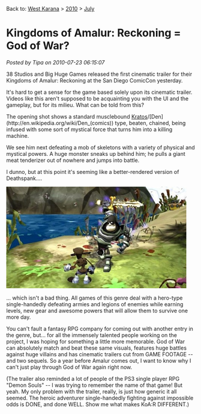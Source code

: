 Back to: [West Karana](/posts/westkarana.md) > [2010](/posts/2010/westkarana.md) > [July](./westkarana.md)
# Kingdoms of Amalur: Reckoning = God of War?

*Posted by Tipa on 2010-07-23 06:15:07*



38 Studios and Big Huge Games released the first cinematic trailer for their Kingdoms of Amalur: Reckoning at the San Diego ComicCon yesterday.

It's hard to get a sense for the game based solely upon its cinematic trailer. Videos like this aren't supposed to be acquainting you with the UI and the gameplay, but for its milieu. What can be told from this?

The opening shot shows a standard musclebound [Kratos](http://en.wikipedia.org/wiki/Kratos_(God_of_War))/[Den](http://en.wikipedia.org/wiki/Den_(comics)) type, beaten, chained, being infused with some sort of mystical force that turns him into a killing machine.

We see him next defeating a mob of skeletons with a variety of physical and mystical powers. A huge monster sneaks up behind him; he pulls a giant meat tenderizer out of nowhere and jumps into battle.

I dunno, but at this point it's seeming like a better-rendered version of Deathspank....

[![](../../../uploads/2010/07/deathspank-480x270.jpg "Deathspank")](../../../uploads/2010/07/deathspank.jpg)

... which isn't a bad thing. All games of this genre deal with a hero-type single-handedly defeating armies and legions of enemies while earning levels, new gear and awesome powers that will allow them to survive one more day.

You can't fault a fantasy RPG company for coming out with another entry in the genre, but... for all the immensely talented people working on the project, I was hoping for something a little more memorable. God of War can absolutely match and beat these same visuals, features huge battles against huge villains and has cinematic trailers cut from GAME FOOTAGE -- and two sequels. So a year before Amalur comes out, I want to know why I can't just play through God of War again right now.

(The trailer also reminded a lot of people of the PS3 single player RPG "Demon Souls" -- I was trying to remember the name of that game! But yeah. My only problem with the trailer, really, is just how generic it all seemed. The heroic adventurer single-handedly fighting against impossible odds is DONE, and done WELL. Show me what makes KoA:R DIFFERENT.)
